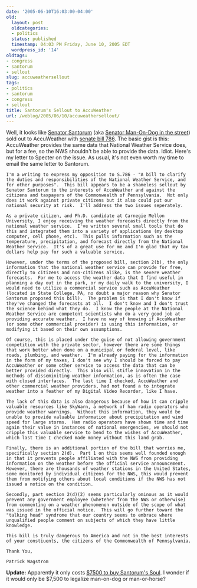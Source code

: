```yaml
---
date: '2005-06-10T16:03:00-04:00'
old:
  layout: post
  oldcategories:
  - politics
  status: published
  timestamp: 04:03 PM Friday, June 10, 2005 EDT
  wordpress_id: '14'
oldtags:
- congress
- santorum
- sellout
slug: accuweathersellout
tags:
- politics
- santorum
- congress
- sellout
title: Santorum's Sellout to AccuWeather
url: /weblog/2005/06/10/accuweathersellout/
---
```


Well, it looks like [Senator Santorum](http://www.spreadingsantorum.com/) (aka
[Senator Man-On-Dog in the street](http://www.sfgate.com/cgi-bin/article.cgi%3Ffile%3D/news/archive/2003/04/22/national1737EDT0668.DTL)) sold out to AccuWeather with
[senate bill 786](http://www.govtrack.us/congress/bill.xpd?bill=s109-786).  The basic gist is this: AccuWeather provides the same data that
National Weather Service does, but for a fee, so the NWS shouldn't be able
to provide the data.  Idiot.  Here's my letter to Specter on the issue.  As
usual, it's not even worth my time to email the same letter to Santorum.

    I'm a writing to express my opposition to S.786 - "A bill to clarify
    the duties and responsibilities of the National Weather Service, and
    for other purposes".  This bill appears to be a shameless sellout by
    Senator Santorum to the interests of AccuWeather and against the
    citizens and taxpayers of the Commonwealth of Pennsylvania.  Not only
    does it work against private citizens but it also could put our
    national security at risk.  I'll address the two issues seperately.

    As a private citizen, and Ph.D. candidate at Carnegie Mellon
    University, I enjoy receiving the weather forecasts directly from the
    national weather service.  I've written several small tools that do
    this and integrated them into a variety of applications (my desktop
    computer, cell phone, etc).  This pulls information such as the
    temperature, precipitation, and forecast directly from the National
    Weather Service.  It's of a great use for me and I'm glad that my tax
    dollars help pay for such a valuable service.

    However, under the terms of the proposed bill, section 2(b), the only
    information that the national weather service can provide for free,
    directly to citizens and non-citizens alike, is the severe weather
    forecasts.  For me to access the weather data that I find useful in
    planning a day out in the park, or my daily walk to the university, I
    would need to utilize a commercial service such as AccuWeather
    (located in State College, PA, no doubt a major reason why Senator
    Santorum proposed this bill).  The problem is that I don't know if
    they've changed the forecasts at all.  I don't know and I don't trust
    the science behind what they do.  I know the people at the National
    Weather Service are competent scientists who do a very good job at
    providing accurate weather.  I have no way of knowing if AccuWeather
    (or some other commercial provider) is using this information, or
    modifying it based on their own assumptions.

    Of course, this is placed under the guise of not allowing government
    competition with the private sector, however there are some things
    that work better when done on a municipal or federal level, like
    roads, plumbing, and weather.  I'm already paying for the information
    in the form of my taxes, I don't see why I should be forced to pay
    AccuWeather or some other service to access the data that can be
    better provided directly.  This also will stifle innovation in the
    methods of disseminiting weather information, as is often the case
    with closed interfaces.  The last time I checked, AccuWeather and
    other commercial weather providers, had not found a to integrate
    weather into a feather of my Digital Video Recorder, like I have.

    The lack of this data is also dangerous because of how it can cripple
    valuable resources like SkyWarn, a network of ham radio operators who
    provide weather warnings.  Without this information, they would be
    unable to provide valuable information about precipitation and wind
    speed for large storms.  Ham radio operators have shown time and time
    again their value in instances of national emergencies, we should not
    cripple this valuable service to bend to the wishes of AccuWeather,
    which last time I checked made money without this land grab.

    Finally, there is an additional portion of the bill that worries me,
    specifically section 2(d).  Part 1 on this seems well founded enough
    in that it prevents people affiliated with the NWS from providing
    information on the weather before the official service announcement.
    However, there are thousands of weather stations in the United States,
    some monitored by individual citizens for the NWS, this would prevent
    them from notifying others about local conditions if the NWS has not
    issued a notice on the condition.

    Secondly, part section 2(d)(2) seems particularly ominous as it would
    prevent any government employee (wheteher from the NWS or otherwise)
    from commenting on a weather phenomenon outside of the scope of what
    was issued in the official notice.  This will go further toward the
    "talking head" syndrome that our country seems to embrace where
    unqualified people comment on subjects of which they have little
    knowledge.

    This bill is truly dangerous to America and not in the best interests
    of your constiuents, the citizens of the Commonwealth of Pennsylvania.

    Thank You,

    Patrick Wagstrom

**Update:** Apparently it only costs [$7500 to buy Santorum's Soul](http://ezraklein.typepad.com/blog/2005/04/cheap_as_well_a.html).  I wonder if it would only be $7,500 to legalize man-on-dog or man-or-horse?
